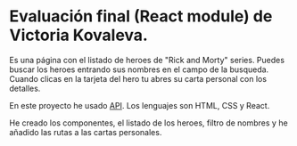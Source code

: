 # Evaluación final (React module) de Victoria Kovaleva.

Es una página con el listado de heroes de "Rick and Morty" series. Puedes buscar los heroes entrando sus nombres en el campo de la busqueda. Cuando clicas en la tarjeta del hero tu abres su carta personal con los detalles.

En este proyecto he usado [API](https://rickandmortyapi.com/api/character). Los lenguajes son HTML, CSS y React.

He creado los componentes, el listado de los heroes, filtro de nombres y he añadido las rutas a las cartas personales.
